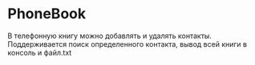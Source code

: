 # PhoneBook
В телефонную книгу можно добавлять и удалять контакты. Поддерживается поиск определенного контакта, вывод всей книги в консоль и файл.txt

